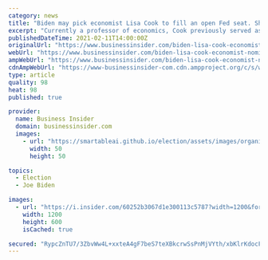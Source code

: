 ```yaml
---
category: news
title: "Biden may pick economist Lisa Cook to fill an open Fed seat. She would be the first Black woman to serve on the board: report"
excerpt: "Currently a professor of economics, Cook previously served as an economic adviser under Obama and was a member of Biden's transition team."
publishedDateTime: 2021-02-11T14:00:00Z
originalUrl: "https://www.businessinsider.com/biden-lisa-cook-economist-nomination-first-black-woman-fed-board-2021-2"
webUrl: "https://www.businessinsider.com/biden-lisa-cook-economist-nomination-first-black-woman-fed-board-2021-2"
ampWebUrl: "https://www.businessinsider.com/biden-lisa-cook-economist-nomination-first-black-woman-fed-board-2021-2?amp"
cdnAmpWebUrl: "https://www-businessinsider-com.cdn.ampproject.org/c/s/www.businessinsider.com/biden-lisa-cook-economist-nomination-first-black-woman-fed-board-2021-2?amp"
type: article
quality: 98
heat: 98
published: true

provider:
  name: Business Insider
  domain: businessinsider.com
  images:
    - url: "https://smartableai.github.io/election/assets/images/organizations/businessinsider.com-50x50.jpg"
      width: 50
      height: 50

topics:
  - Election
  - Joe Biden

images:
  - url: "https://i.insider.com/60252b3067d1e300113c5787?width=1200&format=jpeg"
    width: 1200
    height: 600
    isCached: true

secured: "RypcZnTU7/3ZbvWw4L+xxteA4gF7beS7teXBkcrwSsPnMjVYth/xbKlrKdocFLNBZyyVPlA88A6CY8ryhzAFpYiTDgEpOItUF5hPGMzVZdcfyEB3XKwOoAUtuc9E9wqRt3WCnScN7ranpLD7q6/7538iYISg05CT+wtpLdJCwBkO6L6tTLxOoHVVezFja+pEcxXdBd/jMgQVq8sY7LM0qd4pvXhdtsLQHBwLKKDw59MRynbcVLozCDi4RRwZ5585tvAi8Uo8Zrn1SjZhbtYvE8Z9SXge6Bu6b49H7IoACL46Obsi4l8DRu5QCkMCEP6X5Ow+ZRtqBDQK4egMDIbxep+B4B9LvG7M9uLsiXns/jU=;F32hrGdTxa0L5+abnfvKgw=="
---
```


